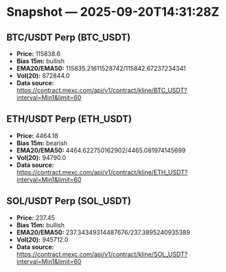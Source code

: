 # Snapshot — 2025-09-20T14:31:28Z

## BTC/USDT Perp (BTC_USDT)
- **Price:** 115838.6
- **Bias 15m:** bullish
- **EMA20/EMA50:** 115835.21611528742/115842.67237234341
- **Vol(20):** 872844.0
- **Data source:** https://contract.mexc.com/api/v1/contract/kline/BTC_USDT?interval=Min1&limit=60

## ETH/USDT Perp (ETH_USDT)
- **Price:** 4464.18
- **Bias 15m:** bearish
- **EMA20/EMA50:** 4464.622750162902/4465.081974145699
- **Vol(20):** 94790.0
- **Data source:** https://contract.mexc.com/api/v1/contract/kline/ETH_USDT?interval=Min1&limit=60

## SOL/USDT Perp (SOL_USDT)
- **Price:** 237.45
- **Bias 15m:** bullish
- **EMA20/EMA50:** 237.34349314487676/237.3895240935389
- **Vol(20):** 945712.0
- **Data source:** https://contract.mexc.com/api/v1/contract/kline/SOL_USDT?interval=Min1&limit=60
